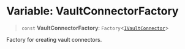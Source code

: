 # Variable: VaultConnectorFactory

> `const` **VaultConnectorFactory**: `Factory`\<[`IVaultConnector`](../interfaces/IVaultConnector.md)\>

Factory for creating vault connectors.
